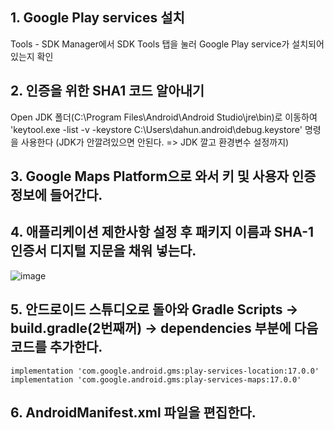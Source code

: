## 1. Google Play services 설치
Tools - SDK Manager에서 SDK Tools 탭을 눌러 Google Play service가 설치되어 있는지 확인

## 2. 인증을 위한 SHA1 코드 알아내기
Open JDK 폴더(C:\Program Files\Android\Android Studio\jre\bin)로 이동하여 'keytool.exe -list -v -keystore C:\Users\dahun\.android\debug.keystore' 명령을 사용한다
(JDK가 안깔려있으면 안된다. => JDK 깔고 환경변수 설정까지)

## 3. Google Maps Platform으로 와서 키 및 사용자 인증 정보에 들어간다.

## 4. 애플리케이션 제한사항 설정 후 패키지 이름과 SHA-1 인증서 디지털 지문을 채워 넣는다.
![image](https://github.com/kdahun/2023hackathon/assets/101082485/9d168045-22d0-41c2-91e4-9361c5cfe0e1)

## 5. 안드로이드 스튜디오로 돌아와 Gradle Scripts -> build.gradle(2번째꺼) -> dependencies 부분에 다음 코드를 추가한다.
    implementation 'com.google.android.gms:play-services-location:17.0.0'
    implementation 'com.google.android.gms:play-services-maps:17.0.0'
## 6. AndroidManifest.xml 파일을 편집한다.
